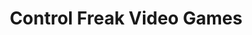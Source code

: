 ---
title: "Control Freak Video Games"
url: /pigeon-forge/control-freak-video-games/
shop: video games
---